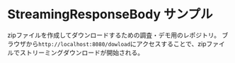 # StreamingResponseBody サンプル
zipファイルを作成してダウンロードするための調査・デモ用のレポジトリ。
ブラウザから`http://localhost:8080/dowload`にアクセスすることで、zipファイルでストリーミングダウンロードが開始される。
